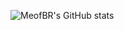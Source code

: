 ![MeofBR's GitHub stats](https://github-readme-stats.vercel.app/api?username=MeofBR&show_icons=true&theme=merko)

